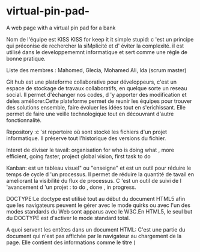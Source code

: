 # virtual-pin-pad-
A web page with a virtual pin pad for a bank

Nom de  l'équipe est KISS
KISS for keep it it simple stupid: c 'est un principe qui préconise de rechercher la siMplicité et d' éviter la complexité. il est utilisé dans le developpememnt informatique et sert comme une règle de bonne pratique.

Liste des membres : Mahomed, Glecia, Mohamed Ali, Ida (scrum master)

Git hub est une plateforme collaborative pour développeurs, c'est un espace de stockage de travaux collaboratifs, en quelque sorte un reseau social. Il permet d'échanger nos codes, d 'y apporter des modification et deles améliorer.Cette plateforme permet de reunir les équipes pour trouver des solutions ensemble, faire évoluer les idées tout en s'erichissant. Elle permet de faire une veille technologique tout en découvrant d'autre fonctionnalité.

Repository :c 'st repertoire où sont stocké les fichiers d'un projet informatique. Il préserve tout l'historique des versions du fichier.

Interet de diviser le tavail: organisation for who is doing what , more efficient, going faster, project global vision, first task to do 

Kanban: est un tableau visuel" ou "enseigne" et est un outil pour réduire le temps de cycle d 'un processus. Il permet de  réduire la quantité de tavail en ameliorant la visibilité du flux de processus. C 'est un outil de suivi de l 'avancement d 'un projet : to do , done , in progress. 

DOCTYPE:Le doctype est utilisé tout au début du document HTML5 afin que les navigateurs peuvent le gérer avec le mode quirks ou avec l'un des modes standards du Web sont apparus avec le W3C.En HTML5, le seul but du DOCTYPE est d'activer le mode standard total.

A quoi servent les entêtes dans un document HTML: C'est une partie du document qui n'est pas affichée par le navigateur au chargement de la page. Elle contient des informations comme le titre (<title>) de la page, des liens aux CSS (si vous souhaitez composer le contenu HTML grâce des CSS), des liens aux favicons et des méta-données (auteur du document, mots-clés décrivant le document, etc.)
  
A quoi sert l’entête « meta viewport »:La balise meta name= "viewport" a été créée pour nous permettre de reprendre le contrôle du viewport et notamment de sa taille et de son échelle afin de proposer la meilleure version de notre site pour les différents appareils.
L’élément HTML meta est utilisé pour définir des métadonnées pour un document HTML.
viewport : Permettre d’indiquer comment le navigateur doit afficher la page sur différents appareils.
  
Pourquoi est-il recommandé d’avoir les styles dans un fichier à part? il est recommandé de placer les styles dans un fichier a part  afin de clairement séparer la présentation du contenu autant que possible.

Expliquer le modèle de boîtes en CSS :  En CSS, tout élément est inclus dans une boîte.Comprendre le fonctionnement de ces boîtes est essentiel pour maîtriser la mise en page CSS ainsi que le positionement des éléments d'une page HTML.En CSS, il existe deux type de boîtes : les boîtes en bloc et les boites en ligne qui sont appliquées par défaut et suivent la disposition normale ( normal flow).
  
Qu’est-ce qu’un sélecteur CSS ?  Un sélecteur CSS est la partie de la règle CSS qui désigne les éléments d'un document concernés par la règle. Les éléments correspondants auront le style spécifié par la règle qui leur est appliqué.
  
Qu’est-ce qu’une propriété CSS ? C'est une d éclaration de style dont la valeur détermine la propriété attribué à un sélecteur afin de se comporter selon une certaine apparence.
  
  
  

